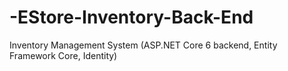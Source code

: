 # -EStore-Inventory-Back-End
Inventory Management System (ASP.NET Core 6 backend, Entity Framework Core, Identity)
